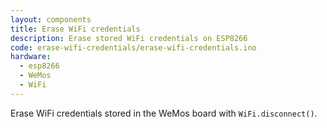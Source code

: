 ```yaml
---
layout: components
title: Erase WiFi credentials
description: Erase stored WiFi credentials on ESP8266
code: erase-wifi-credentials/erase-wifi-credentials.ino
hardware:
  - esp8266
  - WeMos
  - WiFi
---
```


Erase WiFi credentials stored in the WeMos board with `WiFi.disconnect()`.
